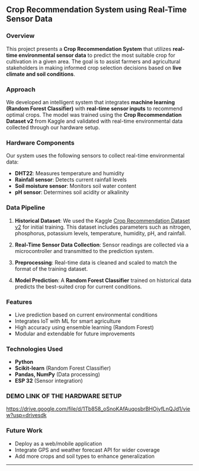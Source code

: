 ##  Crop Recommendation System using Real-Time Sensor Data

###  Overview

This project presents a **Crop Recommendation System** that utilizes **real-time environmental sensor data** to predict the most suitable crop for cultivation in a given area. The goal is to assist farmers and agricultural stakeholders in making informed crop selection decisions based on **live climate and soil conditions**.

###  Approach

We developed an intelligent system that integrates **machine learning (Random Forest Classifier)** with **real-time sensor inputs** to recommend optimal crops. The model was trained using the **Crop Recommendation Dataset v2** from Kaggle and validated with real-time environmental data collected through our hardware setup.

###  Hardware Components

Our system uses the following sensors to collect real-time environmental data:

* **DHT22**: Measures temperature and humidity
* **Rainfall sensor**: Detects current rainfall levels
* **Soil moisture sensor**: Monitors soil water content
* **pH sensor**: Determines soil acidity or alkalinity

###  Data Pipeline

1. **Historical Dataset**:
   We used the Kaggle [Crop Recommendation Dataset v2](https://www.kaggle.com/datasets) for initial training. This dataset includes parameters such as nitrogen, phosphorus, potassium levels, temperature, humidity, pH, and rainfall.

2. **Real-Time Sensor Data Collection**:
   Sensor readings are collected via a microcontroller and transmitted to the prediction system.

3. **Preprocessing**:
   Real-time data is cleaned and scaled to match the format of the training dataset.

4. **Model Prediction**:
   A **Random Forest Classifier** trained on historical data predicts the best-suited crop for current conditions.

### Features

* Live prediction based on current environmental conditions
* Integrates IoT with ML for smart agriculture
* High accuracy using ensemble learning (Random Forest)
* Modular and extendable for future improvements

### Technologies Used

* **Python**
* **Scikit-learn** (Random Forest Classifier)
* **Pandas, NumPy** (Data processing)
* **ESP 32** (Sensor integration)


### DEMO LINK OF THE HARDWARE SETUP
https://drive.google.com/file/d/1Tb858_oSnoKAfAuqosbrBHOjyfLnQJd1/view?usp=drivesdk

### Future Work

* Deploy as a web/mobile application
* Integrate GPS and weather forecast API for wider coverage
* Add more crops and soil types to enhance generalization

---


